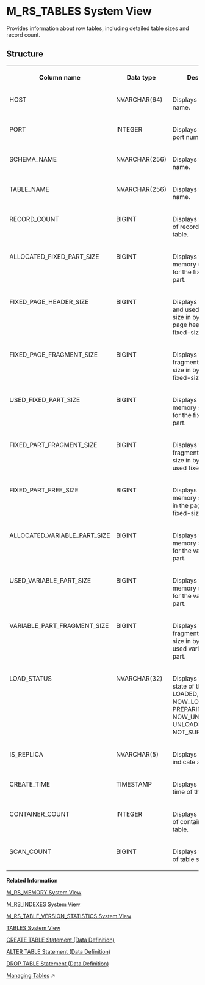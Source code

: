 <!-- loio20bbc60675191014bf16fd69e531fa78 -->

# M\_RS\_TABLES System View

Provides information about row tables, including detailed table sizes and record count.



<a name="loio20bbc60675191014bf16fd69e531fa78___m__r_s__t_a_b_l_e_s_1struct_M_RS_TABLES"/>

## Structure


<table>
<tr>
<th valign="top">

Column name

</th>
<th valign="top">

Data type

</th>
<th valign="top">

Description

</th>
</tr>
<tr>
<td valign="top">

HOST

</td>
<td valign="top">

NVARCHAR\(64\)

</td>
<td valign="top">

Displays the host name.

</td>
</tr>
<tr>
<td valign="top">

PORT

</td>
<td valign="top">

INTEGER

</td>
<td valign="top">

Displays the internal port number.

</td>
</tr>
<tr>
<td valign="top">

SCHEMA\_NAME

</td>
<td valign="top">

NVARCHAR\(256\)

</td>
<td valign="top">

Displays the schema name.

</td>
</tr>
<tr>
<td valign="top">

TABLE\_NAME

</td>
<td valign="top">

NVARCHAR\(256\)

</td>
<td valign="top">

Displays the table name.

</td>
</tr>
<tr>
<td valign="top">

RECORD\_COUNT

</td>
<td valign="top">

BIGINT

</td>
<td valign="top">

Displays the number of records in this table.

</td>
</tr>
<tr>
<td valign="top">

ALLOCATED\_FIXED\_PART\_SIZE

</td>
<td valign="top">

BIGINT

</td>
<td valign="top">

Displays the allocated memory size in bytes for the fixed-size part.

</td>
</tr>
<tr>
<td valign="top">

FIXED\_PAGE\_HEADER\_SIZE

</td>
<td valign="top">

BIGINT

</td>
<td valign="top">

Displays the allocated and used memory size in bytes for the page headers of the fixed-size part.

</td>
</tr>
<tr>
<td valign="top">

FIXED\_PAGE\_FRAGMENT\_SIZE

</td>
<td valign="top">

BIGINT

</td>
<td valign="top">

Displays the fragmented memory size in bytes of the fixed-size part.

</td>
</tr>
<tr>
<td valign="top">

USED\_FIXED\_PART\_SIZE

</td>
<td valign="top">

BIGINT

</td>
<td valign="top">

Displays the used memory size in bytes for the fixed-size part.

</td>
</tr>
<tr>
<td valign="top">

FIXED\_PART\_FRAGMENT\_SIZE

</td>
<td valign="top">

BIGINT

</td>
<td valign="top">

Displays the fragmented memory size in bytes of the used fixed-size part.

</td>
</tr>
<tr>
<td valign="top">

FIXED\_PART\_FREE\_SIZE

</td>
<td valign="top">

BIGINT

</td>
<td valign="top">

Displays the free memory size in bytes in the pages of the fixed-size part.

</td>
</tr>
<tr>
<td valign="top">

ALLOCATED\_VARIABLE\_PART\_SIZE

</td>
<td valign="top">

BIGINT

</td>
<td valign="top">

Displays the allocated memory size in bytes for the variable-size part.

</td>
</tr>
<tr>
<td valign="top">

USED\_VARIABLE\_PART\_SIZE

</td>
<td valign="top">

BIGINT

</td>
<td valign="top">

Displays the used memory size in bytes for the variable-size part.

</td>
</tr>
<tr>
<td valign="top">

VARIABLE\_PART\_FRAGMENT\_SIZE

</td>
<td valign="top">

BIGINT

</td>
<td valign="top">

Displays the fragmented memory size in bytes of the used variable-size part.

</td>
</tr>
<tr>
<td valign="top">

LOAD\_STATUS

</td>
<td valign="top">

NVARCHAR\(32\)

</td>
<td valign="top">

Displays the loading state of the table: LOADED, NOW\_LOADING, PREPARING\_UNLOAD, NOW\_UNLOADING, UNLOADED, or NOT\_SUPPORTED

</td>
</tr>
<tr>
<td valign="top">

IS\_REPLICA

</td>
<td valign="top">

NVARCHAR\(5\)

</td>
<td valign="top">

Displays the flag to indicate a replica.

</td>
</tr>
<tr>
<td valign="top">

CREATE\_TIME

</td>
<td valign="top">

TIMESTAMP

</td>
<td valign="top">

Displays the create time of the table.

</td>
</tr>
<tr>
<td valign="top">

CONTAINER\_COUNT

</td>
<td valign="top">

INTEGER

</td>
<td valign="top">

Displays the number of containers for the table.

</td>
</tr>
<tr>
<td valign="top">

SCAN\_COUNT

</td>
<td valign="top">

BIGINT

</td>
<td valign="top">

Displays the number of table scans.

</td>
</tr>
</table>

**Related Information**  


[M\_RS\_MEMORY System View](m-rs-memory-system-view-20bb47a.md "Provides RS memory statistics.")

[M\_RS\_INDEXES System View](m-rs-indexes-system-view-20bb03a.md "Provides the statistics for B-tree and CPB-tree indexes.")

[M\_RS\_TABLE\_VERSION\_STATISTICS System View](m-rs-table-version-statistics-system-view-20bb882.md "Provides information on row table versions: detailed version counts and used sizes.")

[TABLES System View](../021-System-Views/tables-system-view-2101973.md "Provides information about tables in the database.")

[CREATE TABLE Statement \(Data Definition\)](../../010-SQL-Reference/012-SQL-Statements/create-table-statement-data-definition-20d58a5.md "Creates a base or temporary table. See the CREATE VIRTUAL TABLE statement for creating virtual tables.")

[ALTER TABLE Statement \(Data Definition\)](../../010-SQL-Reference/012-SQL-Statements/alter-table-statement-data-definition-20d329a.md "Alters a base or temporary table. See the ALTER VIRTUAL TABLE statement for altering virtual tables.")

[DROP TABLE Statement \(Data Definition\)](../../010-SQL-Reference/012-SQL-Statements/drop-table-statement-data-definition-20d7fd2.md "Removes a physical or virtual table from the database.")

[Managing Tables](https://help.sap.com/viewer/f9c5015e72e04fffa14d7d4f7267d897/2024_1_QRC/en-US/68554490aee94885ba31611489a04992.html "The SAP HANA database stores data in memory in tables, organized in columns, and partitions, distributed among multiple servers.") :arrow_upper_right:

